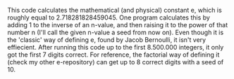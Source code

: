 This code calculates the mathematical (and physical) constant e, which is roughly equal to 2.718281828459045. 
One program calculates this by adding 1 to the inverse of an n-value, and then raising it to the power of that number n (I'll call the given n-value a seed from now on).
Even though it is the 'classic' way of defining e, found by Jacob Bernoulli, it isn't very effiecient. After running this code up to the first 8.500.000 integers, it only got the first 7 digits correct.
For reference, the factorial way of defining it (check my other e-repository) can get up to 8 correct digits with a seed of 10.
